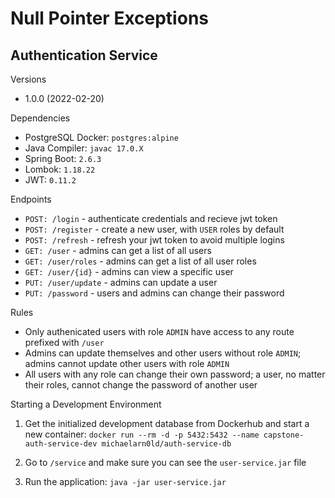 # Null Pointer Exceptions

## Authentication Service

Versions
* 1.0.0 (2022-02-20)

Dependencies
* PostgreSQL Docker: `postgres:alpine`
* Java Compiler: `javac 17.0.X`
* Spring Boot: `2.6.3`
* Lombok: `1.18.22`
* JWT: `0.11.2`

Endpoints
* `POST: /login` - authenticate credentials and recieve jwt token
* `POST: /register` -  create a new user, with `USER` roles by default
* `POST: /refresh` - refresh your jwt token to avoid multiple logins
* `GET: /user` - admins can get a list of all users
* `GET: /user/roles` - admins can get a list of all user roles
* `GET: /user/{id}` - admins can view a specific user
* `PUT: /user/update` - admins can update a user
* `PUT: /password` - users and admins can change their password

Rules
* Only authenicated users with role `ADMIN` have access to any route prefixed 
with `/user`
* Admins can update themselves and other users without role `ADMIN`; admins 
cannot update other users with role `ADMIN`
* All users with any role can change their own password; a user, no matter their
roles, cannot change the password of another user

Starting a Development Environment
1. Get the initialized development database from Dockerhub and start a new
container:
`docker run --rm -d -p 5432:5432 --name capstone-auth-service-dev michaelarn0ld/auth-service-db`

1. Go to `/service` and make sure you can see the `user-service.jar` file
1. Run the application:
`java -jar user-service.jar`
